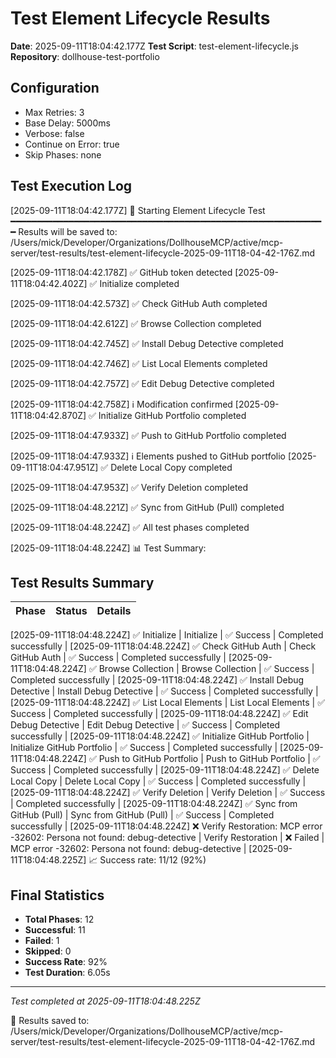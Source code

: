 # Test Element Lifecycle Results

**Date**: 2025-09-11T18:04:42.177Z
**Test Script**: test-element-lifecycle.js
**Repository**: dollhouse-test-portfolio

## Configuration
- Max Retries: 3
- Base Delay: 5000ms
- Verbose: false
- Continue on Error: true
- Skip Phases: none

## Test Execution Log

[2025-09-11T18:04:42.177Z] 🧪 Starting Element Lifecycle Test
━━━━━━━━━━━━━━━━━━━━━━━━━━━━━━━━━━━━━━━━━━━━━━━━━━━━━━━━━━━━
Results will be saved to: /Users/mick/Developer/Organizations/DollhouseMCP/active/mcp-server/test-results/test-element-lifecycle-2025-09-11T18-04-42-176Z.md

[2025-09-11T18:04:42.178Z] ✅ GitHub token detected
[2025-09-11T18:04:42.402Z] ✅ Initialize completed

[2025-09-11T18:04:42.573Z] ✅ Check GitHub Auth completed

[2025-09-11T18:04:42.612Z] ✅ Browse Collection completed

[2025-09-11T18:04:42.745Z] ✅ Install Debug Detective completed

[2025-09-11T18:04:42.746Z] ✅ List Local Elements completed

[2025-09-11T18:04:42.757Z] ✅ Edit Debug Detective completed

[2025-09-11T18:04:42.758Z] ℹ️  Modification confirmed
[2025-09-11T18:04:42.870Z] ✅ Initialize GitHub Portfolio completed

[2025-09-11T18:04:47.933Z] ✅ Push to GitHub Portfolio completed

[2025-09-11T18:04:47.933Z] ℹ️  Elements pushed to GitHub portfolio
[2025-09-11T18:04:47.951Z] ✅ Delete Local Copy completed

[2025-09-11T18:04:47.953Z] ✅ Verify Deletion completed

[2025-09-11T18:04:48.221Z] ✅ Sync from GitHub (Pull) completed


[2025-09-11T18:04:48.224Z] ✅ All test phases completed

[2025-09-11T18:04:48.224Z] 📊 Test Summary:

## Test Results Summary

| Phase | Status | Details |
|-------|--------|----------|
[2025-09-11T18:04:48.224Z]    ✅ Initialize
| Initialize | ✅ Success | Completed successfully |
[2025-09-11T18:04:48.224Z]    ✅ Check GitHub Auth
| Check GitHub Auth | ✅ Success | Completed successfully |
[2025-09-11T18:04:48.224Z]    ✅ Browse Collection
| Browse Collection | ✅ Success | Completed successfully |
[2025-09-11T18:04:48.224Z]    ✅ Install Debug Detective
| Install Debug Detective | ✅ Success | Completed successfully |
[2025-09-11T18:04:48.224Z]    ✅ List Local Elements
| List Local Elements | ✅ Success | Completed successfully |
[2025-09-11T18:04:48.224Z]    ✅ Edit Debug Detective
| Edit Debug Detective | ✅ Success | Completed successfully |
[2025-09-11T18:04:48.224Z]    ✅ Initialize GitHub Portfolio
| Initialize GitHub Portfolio | ✅ Success | Completed successfully |
[2025-09-11T18:04:48.224Z]    ✅ Push to GitHub Portfolio
| Push to GitHub Portfolio | ✅ Success | Completed successfully |
[2025-09-11T18:04:48.224Z]    ✅ Delete Local Copy
| Delete Local Copy | ✅ Success | Completed successfully |
[2025-09-11T18:04:48.224Z]    ✅ Verify Deletion
| Verify Deletion | ✅ Success | Completed successfully |
[2025-09-11T18:04:48.224Z]    ✅ Sync from GitHub (Pull)
| Sync from GitHub (Pull) | ✅ Success | Completed successfully |
[2025-09-11T18:04:48.224Z]    ❌ Verify Restoration: MCP error -32602: Persona not found: debug-detective
| Verify Restoration | ❌ Failed | MCP error -32602: Persona not found: debug-detective |
[2025-09-11T18:04:48.225Z] 📈 Success rate: 11/12 (92%)

## Final Statistics

- **Total Phases**: 12
- **Successful**: 11
- **Failed**: 1
- **Skipped**: 0
- **Success Rate**: 92%
- **Test Duration**: 6.05s

---
*Test completed at 2025-09-11T18:04:48.225Z*

📄 Results saved to: /Users/mick/Developer/Organizations/DollhouseMCP/active/mcp-server/test-results/test-element-lifecycle-2025-09-11T18-04-42-176Z.md
